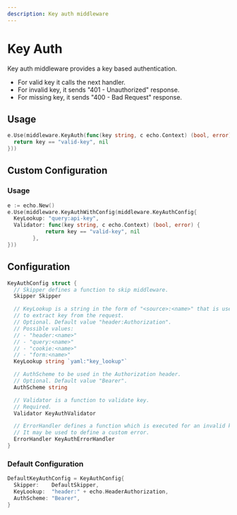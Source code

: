 ```yaml
---
description: Key auth middleware
---
```


# Key Auth

Key auth middleware provides a key based authentication.

- For valid key it calls the next handler.
- For invalid key, it sends "401 - Unauthorized" response.
- For missing key, it sends "400 - Bad Request" response.

## Usage

```go
e.Use(middleware.KeyAuth(func(key string, c echo.Context) (bool, error) {
  return key == "valid-key", nil
}))
```

## Custom Configuration

### Usage

```go
e := echo.New()
e.Use(middleware.KeyAuthWithConfig(middleware.KeyAuthConfig{
  KeyLookup: "query:api-key",
  Validator: func(key string, c echo.Context) (bool, error) {
			return key == "valid-key", nil
		},
}))
```

## Configuration

```go
KeyAuthConfig struct {
  // Skipper defines a function to skip middleware.
  Skipper Skipper

  // KeyLookup is a string in the form of "<source>:<name>" that is used
  // to extract key from the request.
  // Optional. Default value "header:Authorization".
  // Possible values:
  // - "header:<name>"
  // - "query:<name>"
  // - "cookie:<name>"
  // - "form:<name>"
  KeyLookup string `yaml:"key_lookup"`

  // AuthScheme to be used in the Authorization header.
  // Optional. Default value "Bearer".
  AuthScheme string

  // Validator is a function to validate key.
  // Required.
  Validator KeyAuthValidator

  // ErrorHandler defines a function which is executed for an invalid key.
  // It may be used to define a custom error.
  ErrorHandler KeyAuthErrorHandler
}
```

### Default Configuration

```go
DefaultKeyAuthConfig = KeyAuthConfig{
  Skipper:    DefaultSkipper,
  KeyLookup:  "header:" + echo.HeaderAuthorization,
  AuthScheme: "Bearer",
}
```
